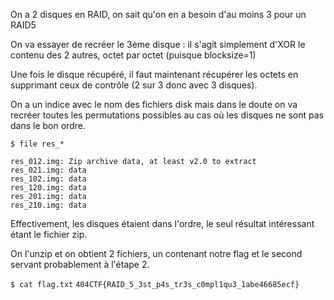 On a 2 disques en RAID, on sait qu'on en a besoin d'au moins 3 pour un RAID5

On va essayer de recréer le 3ème disque : il s'agit simplement d'XOR le contenu des 2 autres, octet par octet (puisque blocksize=1)

Une fois le disque récupéré, il faut maintenant récupérer les octets en supprimant ceux de contrôle (2 sur 3 donc avec 3 disques).

On a un indice avec le nom des fichiers disk mais dans le doute on va recréer toutes les permutations possibles au cas où les disques ne sont pas dans le bon ordre.

`$ file res_*`

```
res_012.img: Zip archive data, at least v2.0 to extract
res_021.img: data
res_102.img: data
res_120.img: data
res_201.img: data
res_210.img: data
```

Effectivement, les disques étaient dans l'ordre, le seul résultat intéressant étant le fichier zip.

On l'unzip et on obtient 2 fichiers, un contenant notre flag et le second servant probablement à l'étape 2.

`$ cat flag.txt`
`404CTF{RAID_5_3st_p4s_tr3s_c0mpl1qu3_1abe46685ecf}`
